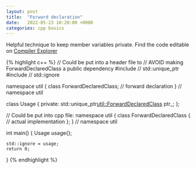 ```yaml
---
layout: post
title:  "Forward declaration"
date:   2022-05-23 10:20:00 +0000
categories: cpp basics
---
```

Helpful technique to keep member variables private.
Find the code editable on [Compiler Explorer](https://godbolt.org/z/1roePvY9b)

{% highlight c++ %}
// Could be put into a header file to
// AVOID making ForwardDeclaredClass a public dependency
#include <memory>  // std::unique_ptr
#include <tuple> // std::ignore

namespace util {
class ForwardDeclaredClass;  // forward declaration
}  // namespace util

class Usage {
   private:
    std::unique_ptr<util::ForwardDeclaredClass> ptr_;
};

// Could be put into cpp file:
namespace util {
class ForwardDeclaredClass {
    // actual implementation
};
}  // namespace util

int main() {
    Usage usage{};

    std::ignore = usage;
    return 0;
}
{% endhighlight %}
